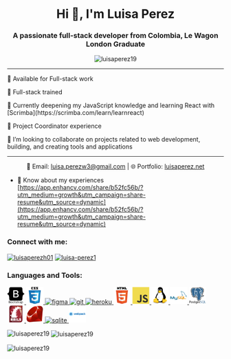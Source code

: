<h1 align="center">Hi 👋, I'm Luisa Perez</h1>
<h3 align="center">A passionate full-stack developer from Colombia, Le Wagon London Graduate</h3>

<p align="center"> <img src="https://komarev.com/ghpvc/?username=luisaperez19&label=Profile%20views&color=0e75b6&style=flat" alt="luisaperez19" /> </p>

<hr>
<p>📆 Available for Full-stack work</p>
<p>🧠 Full-stack trained</p>
<p>🌱 Currently deepening my JavaScript knowledge and learning React with [Scrimba](https://scrimba.com/learn/learnreact)</p>
<p>📆 Project Coordinator experience</p>
<p>💞 I’m looking to collaborate on projects related to web development, building, and creating tools and applications</p>
<hr>

<p align="center">
📧 Email: <a href="mailto:luisa.perezw3@gmail.com">luisa.perezw3@gmail.com</a> | 🌐 Portfolio: <a href="https://luisaperez.net/">luisaperez.net</a>

</p>

- 📄 Know about my experiences [https://app.enhancv.com/share/b52fc56b/?utm_medium=growth&utm_campaign=share-resume&utm_source=dynamic](https://app.enhancv.com/share/b52fc56b/?utm_medium=growth&utm_campaign=share-resume&utm_source=dynamic)

<h3 align="left">Connect with me:</h3>
<p align="left">
<a href="https://twitter.com/luisaperezh01" target="blank"><img align="center" src="https://raw.githubusercontent.com/rahuldkjain/github-profile-readme-generator/master/src/images/icons/Social/twitter.svg" alt="luisaperezh01" height="30" width="40" /></a>
<a href="https://linkedin.com/in/luisa-perez1" target="blank"><img align="center" src="https://raw.githubusercontent.com/rahuldkjain/github-profile-readme-generator/master/src/images/icons/Social/linked-in-alt.svg" alt="luisa-perez1" height="30" width="40" /></a>
</p>

<h3 align="left">Languages and Tools:</h3>
<p align="left"> <a href="https://getbootstrap.com" target="_blank" rel="noreferrer"> <img src="https://raw.githubusercontent.com/devicons/devicon/master/icons/bootstrap/bootstrap-plain-wordmark.svg" alt="bootstrap" width="40" height="40"/> </a> <a href="https://www.w3schools.com/css/" target="_blank" rel="noreferrer"> <img src="https://raw.githubusercontent.com/devicons/devicon/master/icons/css3/css3-original-wordmark.svg" alt="css3" width="40" height="40"/> </a> <a href="https://www.figma.com/" target="_blank" rel="noreferrer"> <img src="https://www.vectorlogo.zone/logos/figma/figma-icon.svg" alt="figma" width="40" height="40"/> </a> <a href="https://git-scm.com/" target="_blank" rel="noreferrer"> <img src="https://www.vectorlogo.zone/logos/git-scm/git-scm-icon.svg" alt="git" width="40" height="40"/> </a> <a href="https://heroku.com" target="_blank" rel="noreferrer"> <img src="https://www.vectorlogo.zone/logos/heroku/heroku-icon.svg" alt="heroku" width="40" height="40"/> </a> <a href="https://www.w3.org/html/" target="_blank" rel="noreferrer"> <img src="https://raw.githubusercontent.com/devicons/devicon/master/icons/html5/html5-original-wordmark.svg" alt="html5" width="40" height="40"/> </a> <a href="https://developer.mozilla.org/en-US/docs/Web/JavaScript" target="_blank" rel="noreferrer"> <img src="https://raw.githubusercontent.com/devicons/devicon/master/icons/javascript/javascript-original.svg" alt="javascript" width="40" height="40"/> </a> <a href="https://www.linux.org/" target="_blank" rel="noreferrer"> <img src="https://raw.githubusercontent.com/devicons/devicon/master/icons/linux/linux-original.svg" alt="linux" width="40" height="40"/> </a> <a href="https://www.mysql.com/" target="_blank" rel="noreferrer"> <img src="https://raw.githubusercontent.com/devicons/devicon/master/icons/mysql/mysql-original-wordmark.svg" alt="mysql" width="40" height="40"/> </a> <a href="https://www.postgresql.org" target="_blank" rel="noreferrer"> <img src="https://raw.githubusercontent.com/devicons/devicon/master/icons/postgresql/postgresql-original-wordmark.svg" alt="postgresql" width="40" height="40"/> </a> <a href="https://rubyonrails.org" target="_blank" rel="noreferrer"> <img src="https://raw.githubusercontent.com/devicons/devicon/master/icons/rails/rails-original-wordmark.svg" alt="rails" width="40" height="40"/> </a> <a href="https://www.ruby-lang.org/en/" target="_blank" rel="noreferrer"> <img src="https://raw.githubusercontent.com/devicons/devicon/master/icons/ruby/ruby-original.svg" alt="ruby" width="40" height="40"/> </a> <a href="https://www.sqlite.org/" target="_blank" rel="noreferrer"> <img src="https://www.vectorlogo.zone/logos/sqlite/sqlite-icon.svg" alt="sqlite" width="40" height="40"/> </a> <a href="https://webpack.js.org" target="_blank" rel="noreferrer"> <img src="https://raw.githubusercontent.com/devicons/devicon/d00d0969292a6569d45b06d3f350f463a0107b0d/icons/webpack/webpack-original-wordmark.svg" alt="webpack" width="40" height="40"/> </a> </p>

<p><img align="left" src="https://github-readme-stats.vercel.app/api/top-langs?username=luisaperez19&show_icons=true&locale=en&layout=compact" alt="luisaperez19" /></p>

<p>&nbsp;<img align="center" src="https://github-readme-stats.vercel.app/api?username=luisaperez19&show_icons=true&locale=en" alt="luisaperez19" /></p>

<p><img align="center" src="https://github-readme-streak-stats.herokuapp.com/?user=luisaperez19&" alt="luisaperez19" /></p>
